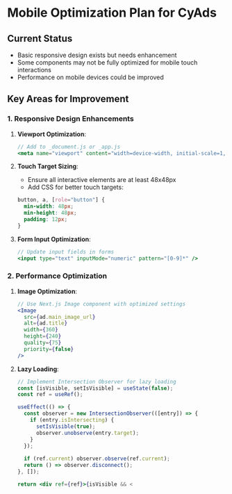 # Mobile Optimization Plan for CyAds

## Current Status
- Basic responsive design exists but needs enhancement
- Some components may not be fully optimized for mobile touch interactions
- Performance on mobile devices could be improved

## Key Areas for Improvement

### 1. Responsive Design Enhancements
1. **Viewport Optimization**:
   ```jsx
   // Add to _document.js or _app.js
   <meta name="viewport" content="width=device-width, initial-scale=1, maximum-scale=1, user-scalable=no" />
   ```

2. **Touch Target Sizing**:
   - Ensure all interactive elements are at least 48x48px
   - Add CSS for better touch targets:
   ```css
   button, a, [role="button"] {
     min-width: 48px;
     min-height: 48px;
     padding: 12px;
   }
   ```

3. **Form Input Optimization**:
   ```jsx
   // Update input fields in forms
   <input type="text" inputMode="numeric" pattern="[0-9]*" />
   ```

### 2. Performance Optimization
1. **Image Optimization**:
   ```jsx
   // Use Next.js Image component with optimized settings
   <Image
     src={ad.main_image_url}
     alt={ad.title}
     width={360}
     height={240}
     quality={75}
     priority={false}
   />
   ```

2. **Lazy Loading**:
   ```jsx
   // Implement Intersection Observer for lazy loading
   const [isVisible, setIsVisible] = useState(false);
   const ref = useRef();

   useEffect(() => {
     const observer = new IntersectionObserver(([entry]) => {
       if (entry.isIntersecting) {
         setIsVisible(true);
         observer.unobserve(entry.target);
       }
     });
     
     if (ref.current) observer.observe(ref.current);
     return () => observer.disconnect();
   }, []);

   return <div ref={ref}>{isVisible && <
